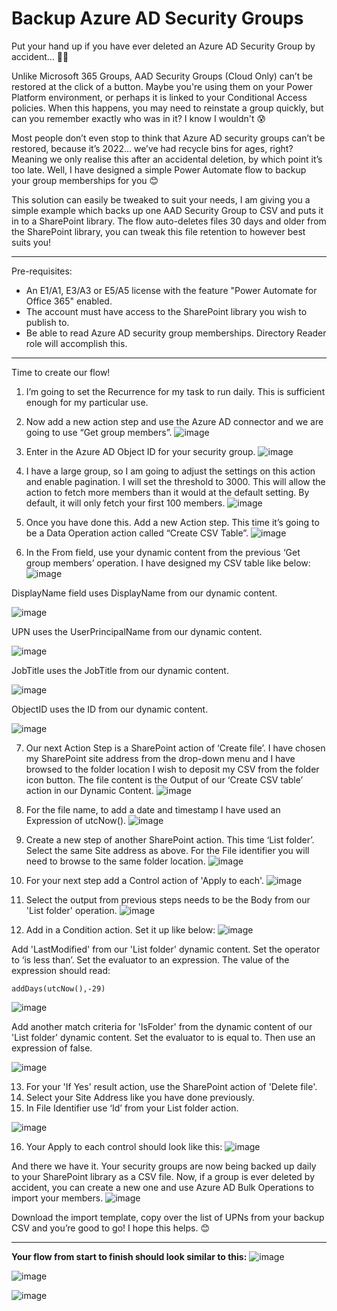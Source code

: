 # Backup Azure AD Security Groups
Put your hand up if you have ever deleted an Azure AD Security Group by accident… 🙋‍♂️

Unlike Microsoft 365 Groups, AAD Security Groups (Cloud Only) can’t be restored at the click of a button. Maybe you're using them on your Power Platform environment, or perhaps it is linked to your Conditional Access policies. When this happens, you may need to reinstate a group quickly, but can you remember exactly who was in it? I know I wouldn't 😰

Most people don’t even stop to think that Azure AD security groups can’t be restored, because it’s 2022… we’ve had recycle bins for ages, right? Meaning we only realise this after an accidental deletion, by which point it’s too late. Well, I have designed a simple Power Automate flow to backup your group memberships for you 😊

This solution can easily be tweaked to suit your needs, I am giving you a simple example which backs up one AAD Security Group to CSV and puts it in to a SharePoint library. The flow auto-deletes files 30 days and older from the SharePoint library, you can tweak this file retention to however best suits you! 

-------------------------------------------------------------------------------------------------------------------------------------------------------------------------

Pre-requisites: 
- An E1/A1, E3/A3 or E5/A5 license with the feature "Power Automate for Office 365" enabled.
- The account must have access to the SharePoint library you wish to publish to. 
- Be able to read Azure AD security group memberships. Directory Reader role will accomplish this.

-------------------------------------------------------------------------------------------------------------------------------------------------------------------------

Time to create our flow!

1)	I’m going to set the Recurrence for my task to run daily. This is sufficient enough for my particular use. 
2)	Now add a new action step and use the Azure AD connector and we are going to use “Get group members”.
 ![image](https://user-images.githubusercontent.com/72546386/174013460-a9f06234-5842-4233-8156-61a58ed2ca7f.png)

3)	Enter in the Azure AD Object ID for your security group.
 ![image](https://user-images.githubusercontent.com/72546386/174013487-cfcdbd3d-83e0-4b03-a7b7-c5a2a8ee0e96.png)

4)	I have a large group, so I am going to adjust the settings on this action and enable pagination. I will set the threshold to 3000. This will allow the action to fetch more members than it would at the default setting. By default, it will only fetch your first 100 members.
 ![image](https://user-images.githubusercontent.com/72546386/174013505-252dd8b3-77af-4f37-a3cf-63fa9b6b198a.png)

5)	Once you have done this. Add a new Action step. This time it’s going to be a Data Operation action called “Create CSV Table”.
 ![image](https://user-images.githubusercontent.com/72546386/174013530-10829b6f-9fac-4903-9fad-f3ffce6deb83.png)


6)	In the From field, use your dynamic content from the previous ‘Get group members’ operation. I have designed my CSV table like below:
 ![image](https://user-images.githubusercontent.com/72546386/174013554-86364917-55ee-4687-bc91-b7c39eb3f05e.png)

DisplayName field uses DisplayName from our dynamic content.

 ![image](https://user-images.githubusercontent.com/72546386/174013581-2ff0756e-506e-4d73-ab86-3b44f6f03040.png)

UPN uses the UserPrincipalName from our dynamic content.

 ![image](https://user-images.githubusercontent.com/72546386/174013599-0724ad73-0512-4e3f-b7a8-8dfa89fbd2a7.png)

JobTitle uses the JobTitle from our dynamic content.

 ![image](https://user-images.githubusercontent.com/72546386/174013626-363a4425-36c3-4156-97b4-036b57edc4fc.png)

ObjectID uses the ID from our dynamic content.

 ![image](https://user-images.githubusercontent.com/72546386/174013649-84d4a082-a702-4418-998c-78d27f2470d6.png)

7)	Our next Action Step is a SharePoint action of ‘Create file’. I have chosen my SharePoint site address from the drop-down menu and I have browsed to the folder location I wish to deposit my CSV from the folder icon button. The file content is the Output of our ‘Create CSV table’ action in our Dynamic Content.
 ![image](https://user-images.githubusercontent.com/72546386/174013658-98089250-bd51-4d8d-975a-fd35a009ae4d.png)

8)	For the file name, to add a date and timestamp I have used an Expression of utcNow().
 ![image](https://user-images.githubusercontent.com/72546386/174013668-ce8a8aab-4475-4f2a-a4e3-4de2f9900816.png)

9)	Create a new step of another SharePoint action. This time ‘List folder’. Select the same Site address as above. For the File identifier you will need to browse to the same folder location.
 ![image](https://user-images.githubusercontent.com/72546386/174013689-2f1c0eb6-f839-4d98-86eb-a396f38e8c91.png)

10)	 For your next step add a Control action of 'Apply to each'.
 ![image](https://user-images.githubusercontent.com/72546386/174013702-22fc1dd5-fa09-45d5-a53e-b9d79fa1228e.png)

11)	 Select the output from previous steps needs to be the Body from our 'List folder' operation.
 ![image](https://user-images.githubusercontent.com/72546386/174013712-a8d048af-f4a1-4bc7-8a7b-754b525ca386.png)

12)	 Add in a Condition action. Set it up like below:
![image](https://user-images.githubusercontent.com/72546386/174013817-ddf2f8a1-0558-48a9-87b1-2363cca1da24.png)

Add 'LastModified' from our 'List folder' dynamic content. Set the operator to ‘is less than’. Set the evaluator to an expression. The value of the expression should read: 
~~~
addDays(utcNow(),-29)
~~~

![image](https://user-images.githubusercontent.com/72546386/174013834-3fc2d3bc-227d-46e5-9ea2-d90f8ca05f7f.png)

Add another match criteria for 'IsFolder' from the dynamic content of our 'List folder' dynamic content. Set the evaluator to is equal to. Then use an expression of false.

 ![image](https://user-images.githubusercontent.com/72546386/174013869-e23dbe7e-11a0-4731-98f6-2726b13ba05b.png)
 
13)	 For your 'If Yes' result action, use the SharePoint action of 'Delete file'. 
14)	 Select your Site Address like you have done previously.
15)	 In File Identifier use ‘Id’ from your List folder action.

 ![image](https://user-images.githubusercontent.com/72546386/174013895-bb9ebb64-cfd2-41dc-b2cd-762388321958.png)

16)	 Your Apply to each control should look like this:
 ![image](https://user-images.githubusercontent.com/72546386/174013938-fc8a1263-2ad3-40a5-b09f-b93207b91552.png)


And there we have it. Your security groups are now being backed up daily to your SharePoint library as a CSV file. Now, if a group is ever deleted by accident, you can create a new one and use Azure AD Bulk Operations to import your members.
 ![image](https://user-images.githubusercontent.com/72546386/174013956-3d045c68-694e-4e43-bd30-9efcf88c8c3d.png)


Download the import template, copy over the list of UPNs from your backup CSV and you’re good to go! I hope this helps. 😊

-----------------------------------------------------------

**Your flow from start to finish should look similar to this:**
![image](https://user-images.githubusercontent.com/72546386/174015189-ac99e5ec-00d5-4802-9fed-78f045ded8d3.png)

![image](https://user-images.githubusercontent.com/72546386/174015489-1529f571-d6f9-4532-a295-20ca456165a5.png)

![image](https://user-images.githubusercontent.com/72546386/174015547-99ed0c9b-e8e3-4c6f-8e62-5a8dea7a4024.png)




